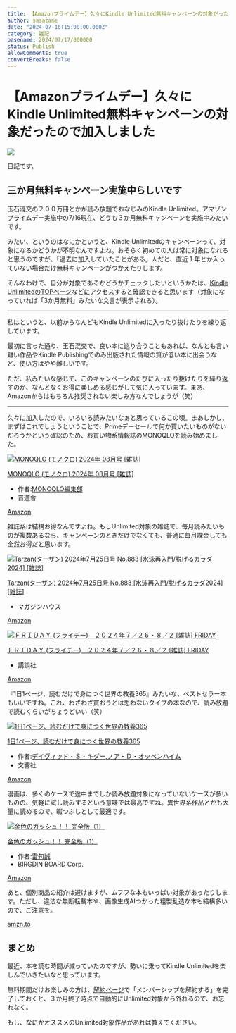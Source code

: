```yaml
---
title: 【Amazonプライムデー】久々にKindle Unlimited無料キャンペーンの対象だったので加入しました
author: sasazame
date: "2024-07-16T15:00:00.000Z"
category: 雑記
basename: 2024/07/17/000000
status: Publish
allowComments: true
convertBreaks: false
---
```

# 【Amazonプライムデー】久々にKindle Unlimited無料キャンペーンの対象だったので加入しました

![](https://cdn-ak.f.st-hatena.com/images/fotolife/s/sasazame/20230908/20230908202155.png)

日記です。

<!-- Extended Body -->

## 三か月無料キャンペーン実施中らしいです

玉石混交の２００万冊とかが読み放題でおなじみのKindle Unlimited。アマゾンプライムデー実施中の7/16現在、どうも３か月無料キャンペーンを実施中みたいです。

みたい、というのはなにかというと、Kindle Unlimitedのキャンペーンって、対象になるかどうかが不明なんですよね。おそらく初めての人は常に対象になれると思うのですが、「過去に加入していたことがある」人だと、直近１年とか入っていない場合だけ無料キャンペーンがつかえたりします。

そんなわけで、自分が対象であるかどうかチェックしたいというかたは、[Kindle UnlimitedのTOPページ](https://amzn.to/3W40nLX)などにアクセスすると確認できると思います（対象になっていれば「3か月無料」みたいな文言が表示される）。

* * *

私はというと、以前からなんどもKindle Unlimitedに入ったり抜けたりを繰り返しています。

最初に言った通り、玉石混交で、良い本に巡り合うこともあれば、なんとも言い難い作品やKindle Publishingでのみ出版された情報の質が低い本に出会うなど、使い方はやや難しいです。

ただ、私みたいな感じで、このキャンペーンのたびに入ったり抜けたりを繰り返すのが、なんとなくお得に楽しめる感じがして気に入っています。まあ、Amazonからはもちろん推奨されない楽しみ方なんでしょうが（笑）

* * *

久々に加入したので、いろいろ読みたいなぁと思っているこの頃。まあしかし、まずはこれでしょうということで、Primeデーセールで何か買いたいものがないだろうかという確認のため、お買い物系情報誌のMONOQLOを読み始めました。

[![MONOQLO (モノクロ) 2024年 08月号 [雑誌]](https://m.media-amazon.com/images/I/61e7mVdx+pL._SL500_.jpg "MONOQLO (モノクロ) 2024年 08月号 [雑誌]")](https://www.amazon.co.jp/dp/B0CVN4NGBQ?tag=mochig08-22&linkCode=ogi&th=1&psc=1)

[MONOQLO (モノクロ) 2024年 08月号 \[雑誌\]](https://www.amazon.co.jp/dp/B0CVN4NGBQ?tag=mochig08-22&linkCode=ogi&th=1&psc=1)

-   作者:[MONOQLO編集部](https://d.hatena.ne.jp/keyword/MONOQLO%CA%D4%BD%B8%C9%F4)
-   晋遊舎

[Amazon](https://www.amazon.co.jp/dp/B0CVN4NGBQ?tag=mochig08-22&linkCode=ogi&th=1&psc=1)

雑誌系は結構お得なんですよね。もしUnlimited対象の雑誌で、毎月読みたいものが複数あるなら、キャンペーンのときだけでなくても、普通に毎月課金しても全然お得だと思います。

[![Tarzan(ターザン) 2024年7月25日号 No.883 [水泳再入門/脱げるカラダ2024] [雑誌]](https://m.media-amazon.com/images/I/51XwaUGCiwL._SL500_.jpg "Tarzan(ターザン) 2024年7月25日号 No.883 [水泳再入門/脱げるカラダ2024] [雑誌]")](https://www.amazon.co.jp/dp/B0D4RW3WVF?tag=mochig08-22&linkCode=ogi&th=1&psc=1)

[Tarzan(ターザン) 2024年7月25日号 No.883 \[水泳再入門/脱げるカラダ2024\] \[雑誌\]](https://www.amazon.co.jp/dp/B0D4RW3WVF?tag=mochig08-22&linkCode=ogi&th=1&psc=1)

-   マガジンハウス

[Amazon](https://www.amazon.co.jp/dp/B0D4RW3WVF?tag=mochig08-22&linkCode=ogi&th=1&psc=1)

[![ＦＲＩＤＡＹ (フライデー)　２０２４年７／２６・８／２ [雑誌] FRIDAY](https://m.media-amazon.com/images/I/51dqKv0VTwL._SL500_.jpg "ＦＲＩＤＡＹ (フライデー)　２０２４年７／２６・８／２ [雑誌] FRIDAY")](https://www.amazon.co.jp/dp/B0D69WQX37?tag=mochig08-22&linkCode=ogi&th=1&psc=1)

[ＦＲＩＤＡＹ (フライデー)　２０２４年７／２６・８／２ \[雑誌\] FRIDAY](https://www.amazon.co.jp/dp/B0D69WQX37?tag=mochig08-22&linkCode=ogi&th=1&psc=1)

-   講談社

[Amazon](https://www.amazon.co.jp/dp/B0D69WQX37?tag=mochig08-22&linkCode=ogi&th=1&psc=1)

『1日1ページ、読むだけで身につく世界の教養365』みたいな、ベストセラー本もいいですね。これ、わざわざ買おうとは思わないタイプの本なので、読み放題で読むくらいがちょうどいい（笑）

[![1日1ページ、読むだけで身につく世界の教養365](https://m.media-amazon.com/images/I/51zS46L6NJL._SL500_.jpg "1日1ページ、読むだけで身につく世界の教養365")](https://www.amazon.co.jp/dp/B07CG48HYS?tag=mochig08-22&linkCode=ogi&th=1&psc=1)

[1日1ページ、読むだけで身につく世界の教養365](https://www.amazon.co.jp/dp/B07CG48HYS?tag=mochig08-22&linkCode=ogi&th=1&psc=1)

-   作者:[デイヴィッド・Ｓ・キダー](https://d.hatena.ne.jp/keyword/%A5%C7%A5%A4%A5%F4%A5%A3%A5%C3%A5%C9%A1%A6%A3%D3%A1%A6%A5%AD%A5%C0%A1%BC),[ノア・Ｄ・オッペンハイム](https://d.hatena.ne.jp/keyword/%A5%CE%A5%A2%A1%A6%A3%C4%A1%A6%A5%AA%A5%C3%A5%DA%A5%F3%A5%CF%A5%A4%A5%E0)
-   文響社

[Amazon](https://www.amazon.co.jp/dp/B07CG48HYS?tag=mochig08-22&linkCode=ogi&th=1&psc=1)

漫画は、多くのケースで途中までしか読み放題対象になっていないケースが多いものの、気軽に試し読みするという意味では最高ですね。異世界系作品とかも大量に読めるので、暇つぶしとして最適です。

[![金色のガッシュ！！ 完全版（1）](https://m.media-amazon.com/images/I/61SgP2OzB8L._SL500_.jpg "金色のガッシュ！！ 完全版（1）")](https://www.amazon.co.jp/dp/B07DWVPBLR?tag=mochig08-22&linkCode=ogi&th=1&psc=1)

[金色のガッシュ！！ 完全版（1）](https://www.amazon.co.jp/dp/B07DWVPBLR?tag=mochig08-22&linkCode=ogi&th=1&psc=1)

-   作者:[雷句誠](https://d.hatena.ne.jp/keyword/%CD%EB%B6%E7%C0%BF)
-   BIRGDIN BOARD Corp.

[Amazon](https://www.amazon.co.jp/dp/B07DWVPBLR?tag=mochig08-22&linkCode=ogi&th=1&psc=1)

あと、個別商品の紹介は避けますが、ムフフな本もいっぱい対象があったりします。ただし、違法な無断転載本や、画像生成AIつかった粗製乱造な本も結構多いので、ご注意を。

[amzn.to](https://amzn.to/4cXqGLj)

## まとめ

最近、本を読む時間が減っていたのですが、勢いに乗ってKindle Unlimitedを楽しんでいきたいなと思っています。

無料期間だけお楽しみの方は、[解約ページ](https://www.amazon.co.jp/kindle-dbs/ku/ku-central/ref=ku_cip_rw_kc_rtn)で「メンバーシップを解約する」を完了しておくと、３か月終了時点で自動的にUnlimited対象から外れるので、お忘れなく。

もし、なにかオススメのUnlimited対象作品があれば教えてください。
